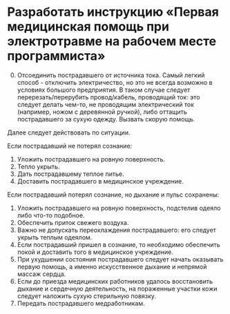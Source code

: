 # Разработать инструкцию «Первая медицинская помощь при электротравме на рабочем месте программиста»


0. Отсоединить пострадавшего от источника тока. 
Самый легкий способ - отключить электричество, но это не всегда возможно в условиях большого предприятия. 
В таком случае следует перерезать/перерубить провод/кабель, проводящий ток: это следует делать чем-то, 
не проводящим электрический ток (например, ножом с деревянной ручкой), либо оттащить пострадавшего за сухую одежду. Вызвать скорую помощь.

Далее следует действовать по ситуации.

Если пострадавший не потерял сознание:

1. Уложить пострадавшего на ровную поверхность.
2. Тепло укрыть.
3. Дать пострадавшему теплое питье.
4. Доставить пострадавшего в медицинское учреждение.


Если пострадавший потерял сознание, но дыхание и пульс сохранены:

1. Уложить пострадавшего на ровную поверхность, подстелив одеяло либо что-то подобное.
2. Обеспечить приток свежего воздуха.
3. Важно не допускать переохлаждения пострадавшего: его следует укрыть теплым одеялом.
4. Если пострадавший пришел в сознание, то необходимо обеспечить покой и доставить того в медицинское учреждение.
5. При ухудшении состояния пострадавшего следует начать оказывать первую помощь, а именно искусственное дыхание и непрямой массаж сердца.
6. Если до приезда медицинских работников удалось восстановить дыхание и сердечную деятельность, на пораженные участки кожи следует наложить сухую стерильную повязку.
7. Передать пострадавшего медработникам.

